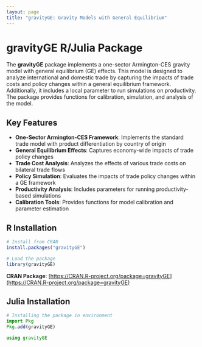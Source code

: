 ```yaml
---
layout: page
title: "gravityGE: Gravity Models with General Equilibrium"
---
```


# gravityGE R/Julia Package

The **gravityGE** package implements a one-sector Armington-CES gravity model with general equilibrium (GE) effects. This model is designed to analyze international and domestic trade by capturing the impacts of trade costs and policy changes within a general equilibrium framework. Additionally, it includes a local parameter to run simulations on productivity. The package provides functions for calibration, simulation, and analysis of the model.

## Key Features

- **One-Sector Armington-CES Framework**: Implements the standard trade model with product differentiation by country of origin
- **General Equilibrium Effects**: Captures economy-wide impacts of trade policy changes
- **Trade Cost Analysis**: Analyzes the effects of various trade costs on bilateral trade flows
- **Policy Simulation**: Evaluates the impacts of trade policy changes within a GE framework
- **Productivity Analysis**: Includes parameters for running productivity-based simulations
- **Calibration Tools**: Provides functions for model calibration and parameter estimation

## R Installation

```r
# Install from CRAN
install.packages("gravityGE")

# Load the package
library(gravityGE)
```

**CRAN Package**: [https://CRAN.R-project.org/package=gravityGE](https://CRAN.R-project.org/package=gravityGE)



## Julia Installation

```julia
# Installing the package in environment
import Pkg
Pkg.add(gravityGE)

using gravityGE
```